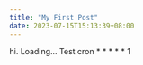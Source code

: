 ```yaml
---
title: "My First Post"
date: 2023-07-15T15:13:39+08:00
---
```


hi.
Loading...
Test cron * * * * *
1
